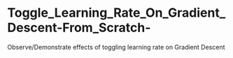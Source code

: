 # Toggle_Learning_Rate_On_Gradient_Descent-From_Scratch-
Observe/Demonstrate effects of toggling learning rate on Gradient Descent 
